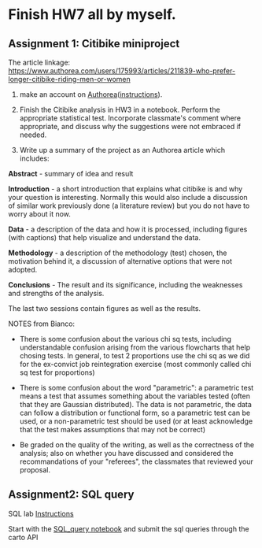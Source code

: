 # Finish HW7 all by myself.
## Assignment 1: Citibike miniproject

The article linkage: https://www.authorea.com/users/175993/articles/211839-who-prefer-longer-citibike-riding-men-or-women


1. make an account on [Authorea](https://www.authorea.com/)([instructions](https://intercom.help/authorea/host-data/integrations/jupyteripython-notebook)). 
2. Finish the Citibike analysis in HW3 in a notebook. Perform the appropriate statistical test. 
Incorporate classmate's comment  where appropriate, and discuss why the suggestions were not embraced if needed.

3. Write up a summary of the project as an Authorea article which includes:

**Abstract** - summary of idea and result

**Introduction** - a short introduction that explains what citibike is and why your question is interesting. Normally this would also include a discussion of similar work previously done (a literature review) but you do not have to worry about it now.

**Data** - a description of the data and how it is processed, including figures (with captions) that help visualize and understand the data.

**Methodology** - a description of the methodology (test) chosen, the motivation behind it, a discussion of alternative options that were not adopted.

**Conclusions** - The result and its significance, including the weaknesses and strengths of the analysis. 

The last two sessions contain figures as well as the results.



NOTES from Bianco: 
  - There is some confusion about the various chi sq tests, including understandable confusion arising from the various flowcharts that help chosing tests. In general, to test 2 proportions use the chi sq as we did for the ex-convict job reintegration exercise (most commonly called chi sq test for proportions)
  - There is some confusion about the word "parametric": a parametric test means a test that assumes something about the variables tested (often that they are Gaussian distributed). The data is not parametric, the data can follow a distribution or functional form, so a parametric test can be used, or a non-parametric test should be used (or at least acknowledge that the test makes assumptions that may not be correct)

- Be graded on the quality of the writing, as well as the correctness of the analysis; also on whether you have discussed and considered the recommandations of your "referees", the classmates that reviewed your proposal.


## Assignment2: SQL query
SQL lab [Instructions](https://serv.cusp.nyu.edu/~hvo/files/SQL_Lab.pdf)

Start with the [SQL_query notebook](https://github.com/fedhere/PUI2017_fb55/blob/master/HW7_fb55/SQL_query.ipynb) and submit the sql queries through the carto API
